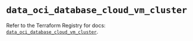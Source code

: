 # `data_oci_database_cloud_vm_cluster`

Refer to the Terraform Registry for docs: [`data_oci_database_cloud_vm_cluster`](https://registry.terraform.io/providers/hashicorp/oci/7.19.0/docs/data-sources/database_cloud_vm_cluster).
